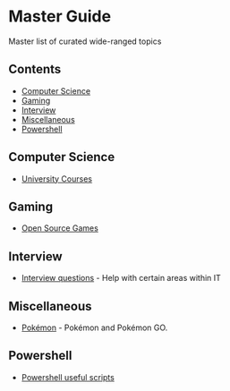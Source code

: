 # Master Guide
Master list of curated wide-ranged topics

## Contents

- [Computer Science](#computer-science)
- [Gaming](#gaming)
- [Interview](#interview)
- [Miscellaneous](#miscellaneous)
- [Powershell](#powershell)

## Computer Science

- [University Courses](https://github.com/prakhar1989/awesome-courses#readme)

## Gaming

- [Open Source Games](https://github.com/leereilly/games#readme)

## Interview

- [Interview questions](https://github.com/odino/interviews) - Help with certain areas within IT

## Miscellaneous

- [Pokémon](https://github.com/tobiasbueschel/awesome-pokemon#readme) - Pokémon and Pokémon GO.

## Powershell

- [Powershell useful scripts](https://github.com/lazywinadmin/PowerShell)
